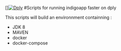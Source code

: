 [][![Dply](https://dply.co/b.svg)](https://dply.co/b/zvS5RSHE) 
#Scripts for running indigoapp faster on dply

This scripts will build an environnment containning :
 - JDK 8
 - MAVEN
 - docker
 - docker-compose


